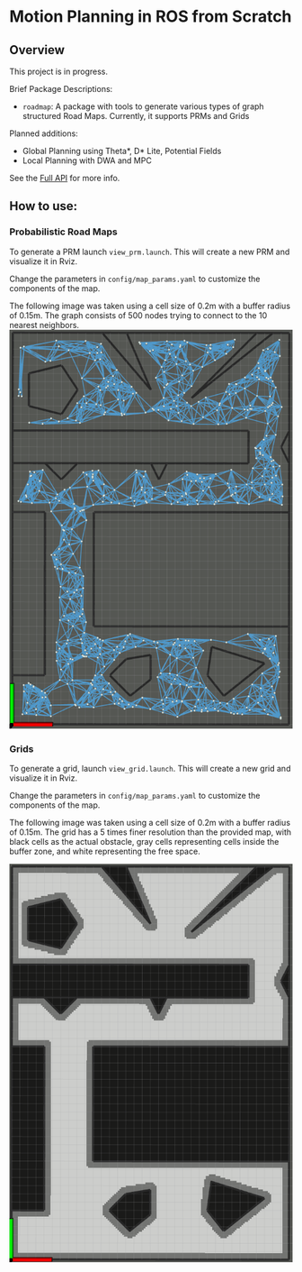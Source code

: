 # Motion Planning in ROS from Scratch

## Overview

This project is in progress.


  Brief Package Descriptions:
  - `roadmap`: A package with tools to generate various types of graph structured Road Maps. Currently, it supports PRMs and Grids

  Planned additions:
  - Global Planning using Theta*, D* Lite, Potential Fields
  - Local Planning with DWA and MPC

  See the [Full API](https://rencheckyoself.github.io/motion-planning-in-ROS/) for more info. 

## How to use:

### Probabilistic Road Maps

To generate a PRM launch `view_prm.launch`. This will create a new PRM and visualize it in Rviz.

Change the parameters in `config/map_params.yaml` to customize the components of the map.

The following image was taken using a cell size of 0.2m with a buffer radius of 0.15m.
The graph consists of 500 nodes trying to connect to the 10 nearest neighbors.
![prm_example](roadmap/documentation/prm_example.png)

### Grids

To generate a grid, launch `view_grid.launch`. This will create a new grid and visualize it in Rviz.

Change the parameters in `config/map_params.yaml` to customize the components of the map.

The following image was taken using a cell size of 0.2m with a buffer radius of 0.15m.
The grid has a 5 times finer resolution than the provided map, with black cells as the actual obstacle, gray cells representing cells inside the buffer zone, and white representing the free space.

![grid_example](roadmap/documentation/grid_example.png)
